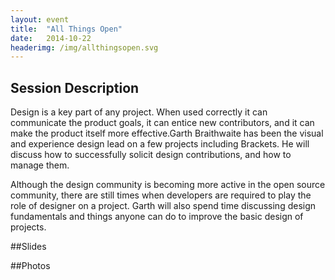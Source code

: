 ```yaml
---
layout: event
title:  "All Things Open"
date:   2014-10-22
headerimg: /img/allthingsopen.svg
---
```

## Session Description

Design is a key part of any project. When used correctly it can communicate the product goals, it can entice new contributors, and it can make the product itself more effective.Garth Braithwaite has been the visual and experience design lead on a few projects including Brackets. He will discuss how to successfully solicit design contributions, and how to manage them.

Although the design community is becoming more active in the open source community, there are still times when developers are required to play the role of designer on a project. Garth will also spend time discussing design fundamentals and things anyone can do to improve the basic design of projects.

##Slides

<div class="videoWrapper"><script async class="speakerdeck-embed" data-id="a3acf7803c510132b7d4027c1edc7060" data-ratio="1.29456384323641" src="//speakerdeck.com/assets/embed.js"></script></div>

##Photos

<div class="image"><img src="https://farm6.staticflickr.com/5603/15722467401_294b3fe856_o_d.jpg" alt=""/><img src="https://farm4.staticflickr.com/3951/15724389145_db6f776906_o_d.jpg" alt=""/><img src="https://farm8.staticflickr.com/7550/15700662846_9e52453144_o_d.jpg" alt=""/><img src="https://farm8.staticflickr.com/7496/15725937802_7aa7e5586b_o_d.jpg" alt=""/></div>
